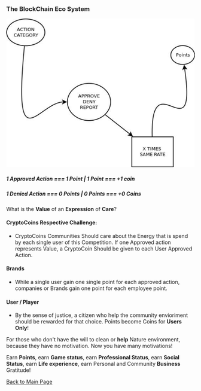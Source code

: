 ### The BlockChain Eco System

![](../images/Points.jpg)

##### 1 Approved Action === 1 Point | 1 Point === +1 coin

##### 1 Denied Action === 0 Points | 0 Points === +0 Coins

What is the **Value** of an **Expression** of **Care**?

#### CryptoCoins Respective Challenge:
- CryptoCoins Communities Should care about the Energy that is spend by each single user of this Competition. If one Approved action represents Value, a CryptoCoin Should be given to each User Approved Action.

#### Brands
- While a single user gain one single point for each approved action, companies or Brands gain one point for each employee point. 

#### User / Player
- By the sense of justice, a citizen who help the community envioriment should be rewarded for that choice. Points become Coins for **Users Only**!
  
For those who don't have the will to clean or **help** Nature environment, because they have no motivation.  Now you have many motivations!

Earn **Points**, earn **Game status**, earn **Professional Status**, earn **Social Status**, earn **Life experience**, earn Personal and Community **Business** Gratitude!

[Back to Main Page](../README.md)